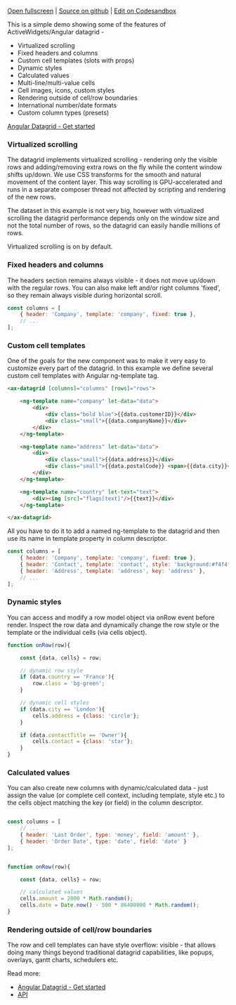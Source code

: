 
[Open fullscreen](/demo/) | [Source on github](https://github.com/activewidgets/angular/tree/master/examples/demo) | [Edit on Codesandbox](https://codesandbox.io/s/github/activewidgets/angular/tree/master/examples/demo)

This is a simple demo showing some of the features of ActiveWidgets/Angular datagrid -

- Virtualized scrolling
- Fixed headers and columns
- Custom cell templates (slots with props)
- Dynamic styles
- Calculated values
- Multi-line/multi-value cells
- Cell images, icons, custom styles
- Rendering outside of cell/row boundaries
- International number/date formats
- Custom column types (presets)

[Angular Datagrid - Get started](https://docs.activewidgets.com/guide/env/angular/)

### Virtualized scrolling

The datagrid implements virtualized scrolling - rendering only the visible rows and adding/removing extra rows on the fly 
while the content window shifts up/down. We use CSS transforms for the smooth and natural movement of the content layer. 
This way scrolling is GPU-accelerated and runs in a separate composer thread not affected by scripting
and rendering of the new rows.

The dataset in this example is not very big, however with virtualized scrolling the datagrid performance depends 
only on the window size and not the total number of rows, so the datagrid can easily handle millions of rows.

Virtualized scrolling is on by default.

### Fixed headers and columns

The headers section remains always visible - it does not move up/down with the regular rows. 
You can also make left and/or right columns 'fixed', so they remain always visible during horizontal scroll.

```js
const columns = [
    { header: 'Company', template: 'company', fixed: true },
    // ...
];
```

### Custom cell templates

One of the goals for the new component was to make it very easy to customize every part of the datagrid.
In this example we define several custom cell templates with Angular ng-template tag.

```html
<ax-datagrid [columns]="columns" [rows]="rows">

    <ng-template name="company" let-data="data">
        <div>
            <div class="bold blue">{{data.customerID}}</div>
            <div class="small">{{data.companyName}}</div>
        </div>
    </ng-template>

    <ng-template name="address" let-data="data">
        <div>
            <div class="small">{{data.address}}</div>
            <div class="small">{{data.postalCode}} <span>{{data.city}}</span></div>
        </div>
    </ng-template>

    <ng-template name="country" let-text="text">
        <div><img [src]="flags[text]"/>{{text}}</div>
    </ng-template>

</ax-datagrid>
```

All you have to do it to add a named ng-template to the datagrid and then use its name in template property in column descriptor.

```js
const columns = [
    { header: 'Company', template: 'company', fixed: true },
    { header: 'Contact', template: 'contact', style: 'background:#f4f4f4', key: 'contact' },
    { header: 'Address', template: 'address', key: 'address' },
    // ...
];
```

### Dynamic styles

You can access and modify a row model object via onRow event before render. Inspect the row data
and dynamically change the row style or the template or the individual cells (via cells object).

```js
function onRow(row){

    const {data, cells} = row;

    // dynamic row style
    if (data.country == 'France'){
        row.class = 'bg-green';
    }

    // dynamic cell styles
    if (data.city == 'London'){
        cells.address = {class: 'circle'};
    }

    if (data.contactTitle == 'Owner'){
        cells.contact = {class: 'star'};
    }
}
```

### Calculated values

You can also create new columns with dynamic/calculated data - just assign the value 
(or complete cell context, including template, style etc.) to the cells object matching the key (or field) in the column descriptor.

```js

const columns = [
    // ...
    { header: 'Last Order', type: 'money', field: 'amount' },
    { header: 'Order Date', type: 'date', field: 'date' }
];


function onRow(row){

    const {data, cells} = row;

    // calculated values
    cells.amount = 2000 * Math.random();
    cells.date = Date.now() - 500 * 86400000 * Math.random();
}
```

### Rendering outside of cell/row boundaries

The row and cell templates can have style overflow: visible - that allows doing many things beyond traditional datagrid capabilities,
like popups, overlays, gantt charts, schedulers etc.


Read more:

- [Angular Datagrid - Get started](https://docs.activewidgets.com/guide/env/angular/)
- [API](https://docs.activewidgets.com/api/)